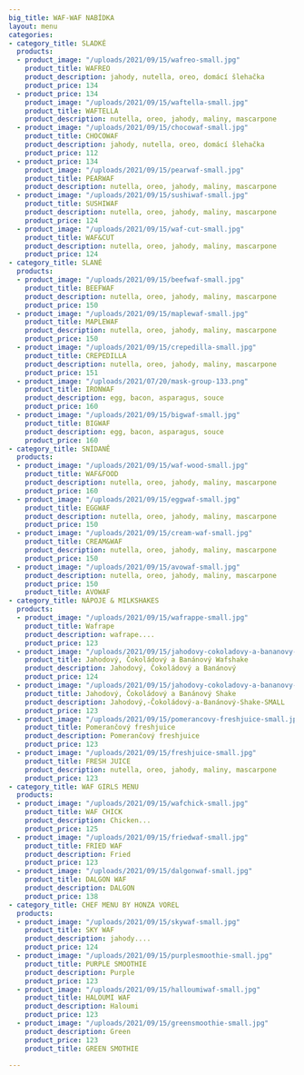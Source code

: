 ```yaml
---
big_title: WAF-WAF NABÍDKA
layout: menu
categories:
- category_title: SLADKÉ
  products:
  - product_image: "/uploads/2021/09/15/wafreo-small.jpg"
    product_title: WAFREO
    product_description: jahody, nutella, oreo, domácí šlehačka
    product_price: 134
  - product_price: 134
    product_image: "/uploads/2021/09/15/waftella-small.jpg"
    product_title: WAFTELLA
    product_description: nutella, oreo, jahody, maliny, mascarpone
  - product_image: "/uploads/2021/09/15/chocowaf-small.jpg"
    product_title: CHOCOWAF
    product_description: jahody, nutella, oreo, domácí šlehačka
    product_price: 112
  - product_price: 134
    product_image: "/uploads/2021/09/15/pearwaf-small.jpg"
    product_title: PEARWAF
    product_description: nutella, oreo, jahody, maliny, mascarpone
  - product_image: "/uploads/2021/09/15/sushiwaf-small.jpg"
    product_title: SUSHIWAF
    product_description: nutella, oreo, jahody, maliny, mascarpone
    product_price: 124
  - product_image: "/uploads/2021/09/15/waf-cut-small.jpg"
    product_title: WAF&CUT
    product_description: nutella, oreo, jahody, maliny, mascarpone
    product_price: 124
- category_title: SLANÉ
  products:
  - product_image: "/uploads/2021/09/15/beefwaf-small.jpg"
    product_title: BEEFWAF
    product_description: nutella, oreo, jahody, maliny, mascarpone
    product_price: 150
  - product_image: "/uploads/2021/09/15/maplewaf-small.jpg"
    product_title: MAPLEWAF
    product_description: nutella, oreo, jahody, maliny, mascarpone
    product_price: 150
  - product_image: "/uploads/2021/09/15/crepedilla-small.jpg"
    product_title: CREPEDILLA
    product_description: nutella, oreo, jahody, maliny, mascarpone
    product_price: 151
  - product_image: "/uploads/2021/07/20/mask-group-133.png"
    product_title: IRONWAF
    product_description: egg, bacon, asparagus, souce
    product_price: 160
  - product_image: "/uploads/2021/09/15/bigwaf-small.jpg"
    product_title: BIGWAF
    product_description: egg, bacon, asparagus, souce
    product_price: 160
- category_title: SNÍDANĚ
  products:
  - product_image: "/uploads/2021/09/15/waf-wood-small.jpg"
    product_title: WAF&FOOD
    product_description: nutella, oreo, jahody, maliny, mascarpone
    product_price: 160
  - product_image: "/uploads/2021/09/15/eggwaf-small.jpg"
    product_title: EGGWAF
    product_description: nutella, oreo, jahody, maliny, mascarpone
    product_price: 150
  - product_image: "/uploads/2021/09/15/cream-waf-small.jpg"
    product_title: CREAM&WAF
    product_description: nutella, oreo, jahody, maliny, mascarpone
    product_price: 150
  - product_image: "/uploads/2021/09/15/avowaf-small.jpg"
    product_description: nutella, oreo, jahody, maliny, mascarpone
    product_price: 150
    product_title: AVOWAF
- category_title: NÁPOJE & MILKSHAKES
  products:
  - product_image: "/uploads/2021/09/15/wafrappe-small.jpg"
    product_title: Wafrape
    product_description: wafrape....
    product_price: 123
  - product_image: "/uploads/2021/09/15/jahodovy-cokoladovy-a-bananovy-wafshake-small.jpg"
    product_title: Jahodový, Čokoládový a Banánový Wafshake
    product_description: Jahodový, Čokoládový a Banánový
    product_price: 124
  - product_image: "/uploads/2021/09/15/jahodovy-cokoladovy-a-bananovy-shake-small.jpg"
    product_title: Jahodový, Čokoládový a Banánový Shake
    product_description: Jahodový,-Čokoládový-a-Banánový-Shake-SMALL
    product_price: 123
  - product_image: "/uploads/2021/09/15/pomerancovy-freshjuice-small.jpg"
    product_title: Pomerančový freshjuice
    product_description: Pomerančový freshjuice
    product_price: 123
  - product_image: "/uploads/2021/09/15/freshjuice-small.jpg"
    product_title: FRESH JUICE
    product_description: nutella, oreo, jahody, maliny, mascarpone
    product_price: 123
- category_title: WAF GIRLS MENU
  products:
  - product_image: "/uploads/2021/09/15/wafchick-small.jpg"
    product_title: WAF CHICK
    product_description: Chicken...
    product_price: 125
  - product_image: "/uploads/2021/09/15/friedwaf-small.jpg"
    product_title: FRIED WAF
    product_description: Fried
    product_price: 123
  - product_image: "/uploads/2021/09/15/dalgonwaf-small.jpg"
    product_title: DALGON WAF
    product_description: DALGON
    product_price: 138
- category_title: CHEF MENU BY HONZA VOREL
  products:
  - product_image: "/uploads/2021/09/15/skywaf-small.jpg"
    product_title: SKY WAF
    product_description: jahody....
    product_price: 124
  - product_image: "/uploads/2021/09/15/purplesmoothie-small.jpg"
    product_title: PURPLE SMOOTHIE
    product_description: Purple
    product_price: 123
  - product_image: "/uploads/2021/09/15/halloumiwaf-small.jpg"
    product_title: HALOUMI WAF
    product_description: Haloumi
    product_price: 123
  - product_image: "/uploads/2021/09/15/greensmoothie-small.jpg"
    product_description: Green
    product_price: 123
    product_title: GREEN SMOTHIE

---
```

